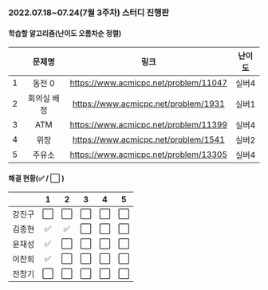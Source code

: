### 2022.07.18~07.24(7월 3주차) 스터디 진행판

#### 학습할 알고리즘(난이도 오름차순 정렬)

|      |   문제명    |                 링크                  | 난이도 |
| :--: | :---------: | :-----------------------------------: | :----: |
|  1   |   동전 0    | https://www.acmicpc.net/problem/11047 | 실버4  |
|  2   | 회의실 배정 | https://www.acmicpc.net/problem/1931  | 실버1  |
|  3   |     ATM     | https://www.acmicpc.net/problem/11399 | 실버4  |
|  4   |    위장     | https://www.acmicpc.net/problem/1541  | 실버2  |
|  5   |   주유소    | https://www.acmicpc.net/problem/13305 | 실버4  |

#### 해결 현황(:white_check_mark: / :white_large_square:  )

|        |          1           |          2           |          3           |          4           |          5           |
| :----: | :------------------: | :------------------: | :------------------: | :------------------: | :------------------: |
| 강진구 | :white_large_square: |  :white_large_square:  | :white_large_square: |  :white_large_square:  |  :white_large_square:  |
| 김종현 | :white_check_mark: | :white_check_mark: | :white_large_square: | :white_large_square: | :white_large_square: |
|  윤재성  |  :white_check_mark:  | :white_large_square: | :white_large_square: | :white_large_square: | :white_large_square: |
| 이찬희 | :white_check_mark: | :white_large_square: | :white_large_square: | :white_large_square: | :white_large_square: |
| 전창기 | :white_large_square: | :white_large_square: | :white_large_square: | :white_large_square: | :white_large_square: |

